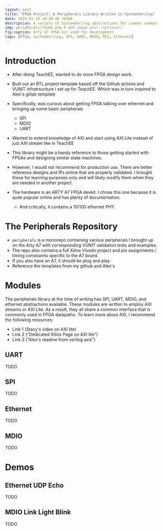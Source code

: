 ```yaml
---
layout: post
title: "FPGA Project: A Peripherals Library Written in SystemVerilog"
date: 2024-03-10 14:30:20 +0300
description: A variety of SystemVerilog abstractions for common communication protocols.
img: peripherals/thumb.png # Add image post (optional)
fig-caption: Arty A7 FPGA kit used for development.
tags: [FPGA, SystemVerilog, SPI, UART, MDIO, MII, Ethernet]
---
```


# Introduction


- After doing TeachEE, wanted to do more FPGA design work.
- Built out an RTL project template based off the Github actions and VUNIT
  infratrsucture I set up for TeachEE. Which was in turn inspired to Alex's
  gitlab template
- Specifically, was curious about getting FPGA talking over ethernet and bringing up some basic peripherals
  - SPI
  - MDIO
  - UART
- Wanted to extend knowledge of AXI and start using AXI Lite instead of just AXI stream like in TeachEE
- This library might be a handy reference to those getting started with FPGAs
  and designing similar state machines.
- However, I would not recommend for production use. There are better reference
  designs and IPs online that are properly validated. I brought these for
  learning purposes only and will likely modify them when they are needed in
  another project.


- The hardware is an ARTY A7 FPGA devkit. I chose this one because it is quite
  popular online and has plenty of documentation.
  - And critically, it contains a 10/100 ethernet PHY.

# The Peripherals Repository
- `peripherals` is a monorepo containing various peripherals I brought up on the
  Arty A7 with corresponding VUNIT validation tests and examples.
- The repo also contains a full Xilinx Vivado project and pin assignments /
  timing constraints specific to the A7 board.
- If you also have an A7, it should be plug and play.
- Reference the templates from my github and Alex's

# Modules
The peripherals library at the time of writing has SPI, UART, MDIO, and ethernet
abstractions available. These modules are written to employ AXI streams or AXI
Lite. As a result, they all share a common interface that is commonly used in
FPGA datapaths. To learn more about AXI, I recommend the following resources:
- Link 1 (Stacy's video on AXI lite)
- Link 2 ("Dedicated Xilinx Page on AXI lite")
- Link 3 ("Alex's readme from verilog axis")

## UART
TODO

## SPI
TODO

## Ethernet
TODO

## MDIO
TODO

# Demos

## Ethernet UDP Echo
TODO

## MDIO Link Light Blink
TODO

